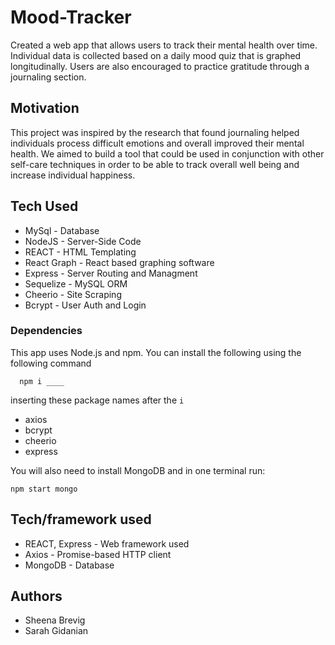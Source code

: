 # Mood-Tracker
Created a web app that allows users to track their mental health over time. Individual data is collected based on a daily mood quiz that is graphed longitudinally. Users are also encouraged to practice gratitude through a journaling section.


## Motivation
This project was inspired by the research that found journaling helped individuals process difficult emotions and overall improved their mental health. We aimed to build a tool that could be used in conjunction with other self-care techniques in order to be able to track overall well being and increase individual happiness.

## Tech Used

* MySql - Database
* NodeJS - Server-Side Code
* REACT - HTML Templating
* React Graph - React based graphing software
* Express - Server Routing and Managment
* Sequelize - MySQL ORM
* Cheerio - Site Scraping
* Bcrypt - User Auth and Login

### Dependencies
This app uses Node.js and npm. You can install the following using the following command

`  npm i ____`

inserting these package names after the `i` 

* axios
* bcrypt
* cheerio
* express

You will also need to install MongoDB and in one terminal run:

`npm start mongo`



## Tech/framework used
* REACT, Express - Web framework used
* Axios - Promise-based HTTP client
* MongoDB - Database

## Authors
* Sheena Brevig  
* Sarah Gidanian 


